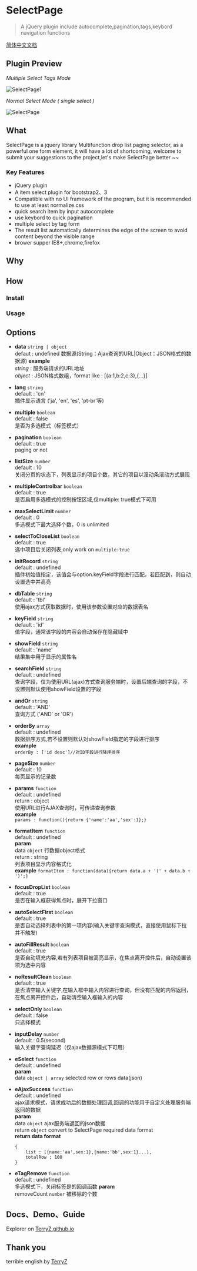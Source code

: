 # SelectPage

> A jQuery plugin include autocomplete,pagination,tags,keybord navigation functions

[简体中文文档](README-CN.md)

## Plugin Preview

*Multiple Select Tags Mode*

![SelectPage1](https://terryz.github.io/image/SelectPage1.png)

*Normal Select Mode ( single select )*

![SelectPage](https://terryz.github.io/image/SelectPage.png)


## What

SelectPage is a jquery library Multifunction drop list paging selector, as a powerful one form element, it will have a lot of shortcoming, welcome to submit your suggestions to the project,let's make SelectPage better ~~

### Key Features

<ul>
	<li>jQuery plugin</li>
	<li>A item select plugin for bootstrap2、3</li>
	<li>Compatible with no UI framework of the program, but it is recommended to use at least normalize.css</li>
	<li>quick search item by input autocomplete</li>
	<li>use keybord to quick pagination</li>
	<li>multiple select by tag form</li>
	<li>The result list automatically determines the edge of the screen to avoid content beyond the visible range</li>
	<li>brower supper IE8+,chrome,firefox</li>
</ul>

## Why

## How

### Install
### Usage

## Options

- **data** `string | object`  
  defaut : undefined
  数据源(String：Ajax查询的URL|Object：JSON格式的数据源)
  **example**  
  *string* : 服务端请求的URL地址  
  *object* : JSON格式数组，format like : [{a:1,b:2,c:3},{...}]

- **lang** `string`  
  default : 'cn'  
  插件显示语言 ('ja', 'en', 'es', 'pt-br'等)

- **multiple** `boolean`  
  default : false  
  是否为多选模式（标签模式）

- **pagination** `boolean`  
  default : true  
  paging or not

- **listSize** `number`  
  default : 10  
  关闭分页的状态下，列表显示的项目个数，其它的项目以滚动条滚动方式展现

- **multipleControlbar** `boolean`  
  default : true  
  是否启用多选模式的控制按钮区域,仅multiple: true模式下可用

- **maxSelectLimit** `number`  
  default : 0  
  多选模式下最大选择个数，0 is unlimited

- **selectToCloseList** `boolean`  
  default : true  
  选中项目后关闭列表,only work on `multiple:true`

- **initRecord** `string`  
  default : undefined  
  插件初始值指定，该值会与option.keyField字段进行匹配，若匹配到，则自动设置选中并高亮

- **dbTable** `string`  
  default : 'tbl'  
  使用ajax方式获取数据时，使用该参数设置对应的数据表名

- **keyField** `string`  
  default : 'id'  
  值字段，通常该字段的内容会自动保存在隐藏域中

- **showField** `string`  
  default : 'name'  
  结果集中用于显示的属性名

- **searchField** `string`  
  default : undefined  
  查询字段，仅为使用URL(ajax)方式查询服务端时，设置后端查询的字段，不设置则默认使用showField设置的字段

- **andOr** `string`  
  default : 'AND'  
  查询方式 ('AND' or 'OR')

- **orderBy** `array`  
  default : undefined  
  数据排序方式,若不设置则默认对showField指定的字段进行排序  
  **example**  
  `orderBy : ['id desc']//对ID字段进行降序排序`

- **pageSize** `number`  
  default : 10  
  每页显示的记录数

- **params** `function`  
  default : undefined  
  return : object  
  使用URL进行AJAX查询时，可传递查询参数  
  **example**  
  `params : function(){return {'name':'aa','sex':1};}`

- **formatItem** `function`  
  default : undefined  
  **param**  
  data `object` 行数据object格式  
  return : string  
  列表项目显示内容格式化  
  **example**
  `formatItem : function(data){return data.a + '(' + data.b + ')';}`


- **focusDropList** `boolean`  
  default : true  
  是否在输入框获得焦点时，展开下拉窗口

- **autoSelectFirst** `boolean`  
  default : true  
  是否自动选择列表中的第一项内容(输入关键字查询模式，直接使用鼠标下拉并不触发)

- **autoFillResult** `boolean`  
  default : true  
  是否自动填充内容,若有列表项目被高亮显示，在焦点离开控件后，自动设置该项为选中内容

- **noResultClean** `boolean`  
  default : true  
  是否清空输入关键字,在输入框中输入内容进行查询，但没有匹配的内容返回，在焦点离开控件后，自动清空输入框输入的内容

- **selectOnly** `boolean`  
  default : false  
  只选择模式

- **inputDelay** `number`  
  default : 0.5(second)  
  输入关键字查询延迟（仅ajax数据源模式下可用）

- **eSelect** `function`  
  default : undefined  
  **param**  
  data `object | array` selected row or rows data(json)

- **eAjaxSuccess** `function`  
  default : undefined  
  ajax请求模式，请求成功后的数据处理回调,回调的功能用于自定义处理服务端返回的数据  
  **param**  
  data `object` ajax服务端返回的json数据  
  return `object` convert to SelectPage required data format  
  **return data format**  
  ```
  {
	  list : [{name:'aa',sex:1},{name:'bb',sex:1}...],
	  totalRow : 100
  }
  ```

- **eTagRemove** `function`  
  default : undefined  
  多选模式下，关闭标签是的回调函数
  **param**  
  removeCount `number` 被移除的个数

## Docs、Demo、Guide

Explorer on [TerryZ.github.io](TerryZ.github.io)

## Thank you
terrible english by [TerryZ](https://github.com/TerryZ)